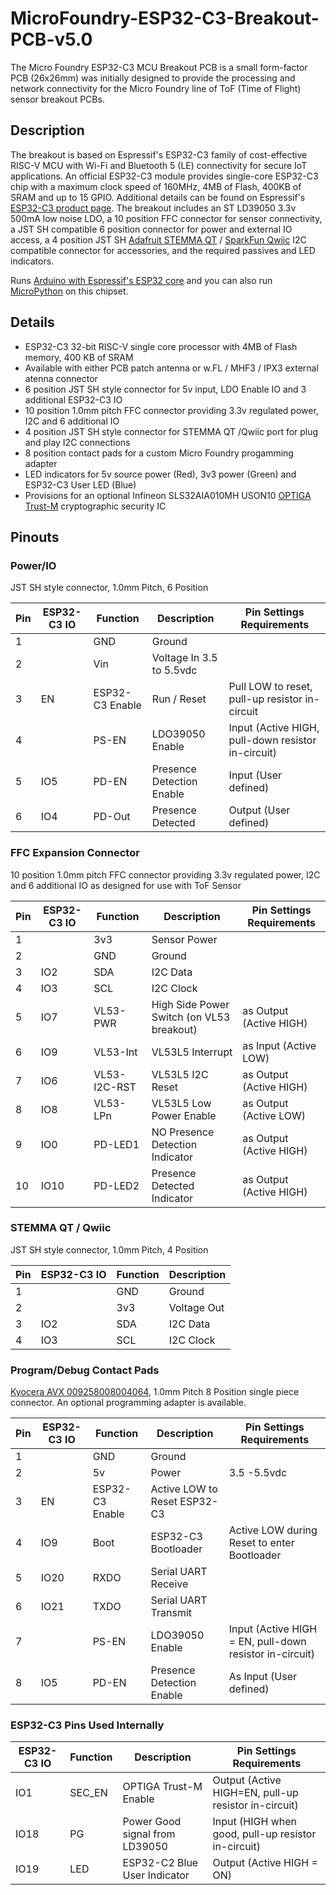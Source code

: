 # MicroFoundry-ESP32-C3-Breakout-PCB-v5.0
The Micro Foundry ESP32-C3 MCU Breakout PCB is a small form-factor PCB (26x26mm) was initially designed to provide the processing and network connectivity for the Micro Foundry line of ToF (Time of Flight) sensor breakout PCBs.

## Description
The breakout is based on Espressif's ESP32-C3 family of cost-effective RISC-V MCU with Wi-Fi and Bluetooth 5 (LE) connectivity for secure IoT applications. An official ESP32-C3 module provides single-core ESP32-C3 chip with a maximum clock speed of 160MHz, 4MB of Flash, 400KB of SRAM and up to 15 GPIO. Additional details can be found on Espressif's [ESP32-C3 product page](https://www.espressif.com/en/products/socs/esp32-c3). The breakout includes an ST LD39050 3.3v 500mA low noise LDO, a 10 position FFC connector for sensor connectivity, a JST SH compatible 6 position connector for power and external IO access, a 4 position JST SH [Adafruit STEMMA QT](https://learn.adafruit.com/introducing-adafruit-stemma-qt) / [SparkFun Qwiic](https://www.sparkfun.com/qwiic) I2C compatible connector for accessories, and the required passives and LED indicators.

Runs [Arduino with Espressif's ESP32 core](https://github.com/espressif/arduino-esp32) and you can also run [MicroPython](https://micropython.org/download/esp32c3-usb/) on this chipset.

## Details
- ESP32-C3 32-bit RISC-V single core processor with 4MB of Flash memory, 400 KB of SRAM
- Available with either PCB patch antenna or w.FL / MHF3 / IPX3 external atenna connector
- 6 position JST SH style connector for 5v input, LDO Enable IO and 3 additional ESP32-C3 IO
- 10 position 1.0mm pitch FFC connector providing 3.3v regulated power, I2C and 6 additional IO
- 4 position JST SH style connector for STEMMA QT /Qwiic port for plug and play I2C connections
- 8 position contact pads for a custom Micro Foundry progamming adapter
- LED indicators for 5v source power (Red), 3v3 power (Green) and ESP32-C3 User LED (Blue)
- Provisions for an optional Infineon SLS32AIA010MH USON10 [OPTIGA Trust-M](https://www.infineon.com/cms/en/product/security-smart-card-solutions/optiga-embedded-security-solutions/optiga-trust/optiga-trust-m-express/) cryptographic security IC

## Pinouts
### Power/IO
JST SH style connector, 1.0mm Pitch, 6 Position

| Pin | ESP32-C3 IO | Function | Description | Pin Settings Requirements |
| --- | ----------- | -------- | ----------- | -------------------------- |
| 1 |     | GND | Ground | |
| 2 |     | Vin | Voltage In 3.5 to 5.5vdc | |
| 3 | EN  | ESP32-C3 Enable | Run / Reset | Pull LOW to reset, pull-up resistor in-circuit |
| 4 |     | PS-EN | LDO39050 Enable | Input (Active HIGH, pull-down resistor in-circuit) |
| 5 | IO5 | PD-EN | Presence Detection Enable | Input (User defined) |
| 6 | IO4 | PD-Out | Presence Detected | Output (User defined) |

### FFC Expansion Connector
10 position 1.0mm pitch FFC connector providing 3.3v regulated power, I2C and 6 additional IO as designed for use with ToF Sensor

| Pin | ESP32-C3 IO | Function | Description | Pin Settings Requirements |
| --- | ----------- | -------- | ----------- | -------------------------- |
| 1   |      | 3v3 | Sensor Power |
| 2   |      | GND | Ground | |
| 3   | IO2  | SDA | I2C Data |
| 4   | IO3  | SCL | I2C Clock |
| 5   | IO7  | VL53-PWR | High Side Power Switch (on VL53 breakout) | as Output (Active HIGH) |
| 6   | IO9  | VL53-Int | VL53L5 Interrupt | as Input (Active LOW) |
| 7   | IO6  | VL53-I2C-RST | VL53L5 I2C Reset | as Output (Active HIGH) |
| 8   | IO8  | VL53-LPn | VL53L5 Low Power Enable |as Output (Active LOW) |
| 9   | IO0  | PD-LED1 | NO Presence Detection Indicator | as Output (Active HIGH) |
| 10  | IO10 | PD-LED2 | Presence Detected Indicator | as Output (Active HIGH) |

### STEMMA QT / Qwiic
JST SH style connector, 1.0mm Pitch, 4 Position

| Pin | ESP32-C3 IO | Function | Description |
| --- | ----------- | -------- | ----------- |
| 1 |  | GND | Ground |
| 2 |  | 3v3 | Voltage Out |
| 3 | IO2 | SDA | I2C Data |
| 4 | IO3 | SCL | I2C Clock |

### Program/Debug Contact Pads
[Kyocera AVX 009258008004064](http://datasheet.octopart.com/009258008004064-KYOCERA-AVX-datasheet-165279551.pdf), 1.0mm Pitch 8 Position single piece connector. An optional programming adapter is available.

| Pin | ESP32-C3 IO | Function | Description | Pin Settings Requirements |
| --- | ----------- | -------- | ----------- | -------------------------- |
| 1 |  | GND | Ground | |
| 2 |  | 5v | Power | 3.5 -5.5vdc |
| 3 | EN | ESP32-C3 Enable | Active LOW to Reset ESP32-C3 |
| 4 | IO9 | Boot | ESP32-C3 Bootloader | Active LOW during Reset to enter Bootloader |
| 5 | IO20 | RXDO | Serial UART Receive | |
| 6 | IO21 | TXDO | Serial UART Transmit | |
| 7 |  | PS-EN | LDO39050 Enable | Input (Active HIGH = EN, pull-down resistor in-circuit) |
| 8 | IO5 | PD-EN | Presence Detection Enable | As Input (User defined) |

### ESP32-C3 Pins Used Internally

| ESP32-C3 IO | Function | Description | Pin Settings Requirements |
| ----------- | -------- | ----------- | -------------------------- |
| IO1 | SEC_EN | OPTIGA Trust-M Enable | Output (Active HIGH=EN, pull-up resistor in-circuit) |
| IO18 | PG | Power Good signal from LD39050 | Input (HIGH when good, pull-up resistor in-circuit) |
| IO19 | LED | ESP32-C2 Blue User Indicator | Output (Active HIGH = ON) |

